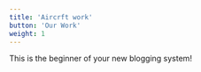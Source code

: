 ```yaml
---
title: 'Aircrft work'
button: 'Our Work'
weight: 1
---
```


This is the beginner of your new blogging system!